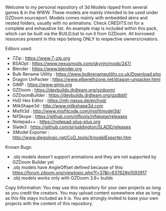 Welcome to my personal repository of 3d Models ripped from several games & in the WWW.
These models are mainly intended to be used under GZDoom sourceport.
Models comes mainly with embedded skins and nested folders, usually with no animations.
Check CREDITS.txt for a complete and exhaustive list.
An example map is included within this pack, which can be built via the BUILD.bat to run
it from GZDoom.
All borrowed resources present in this repo belong ONLY to respective owners/creators.

Editors used:
- 7Zip : https://www.7-zip.org
- BSAOpt : https://www.nexusmods.com/skyrim/mods/247/
- Blender : https://www.blender.org
- Bulk Rename Utility : https://www.bulkrenameutility.co.uk/Download.php
- Dragon UnPacker : https://www.elberethzone.net/dragon-unpacker.html
- GIMP : https://www.gimp.org
- GZDoom : https://devbuilds.drdteam.org/gzdoom/
- GZDoomBuilder : https://devbuilds.drdteam.org/gzdbbf/
- HxD Hex Editor : https://mh-nexus.de/en/hxd/
- MilkShape3d : http://www.milkshape3d.com
- Misfit3d : http://www.misfitcode.com/misfitmodel3d/
- NifSkope : https://github.com/niftools/nifskope/releases
- Notepad++ : https://notepad-plus-plus.org
- Slade3 : https://github.com/sirjuddington/SLADE/releases
- XModel Exporter : http://www.diegologic.net/CoD_tools/XmodelExporter.htm

Known Bugs:
- .obj models doesn't support animations and they are not supported by GZDoom Builder yet
- .obj models have AngleOffset defined because of this: https://forum.zdoom.org/viewtopic.php?f=37&t=63762#p1093917
- .obj models works only with GZDoom 3.8+ builds

Copy Information:
You may use this repository for your own projects as long as you credit the creators.
You may upload content somewhere else as long as this file stays included as it is.
You are strongly invited to base your own projects with the content of this repository.